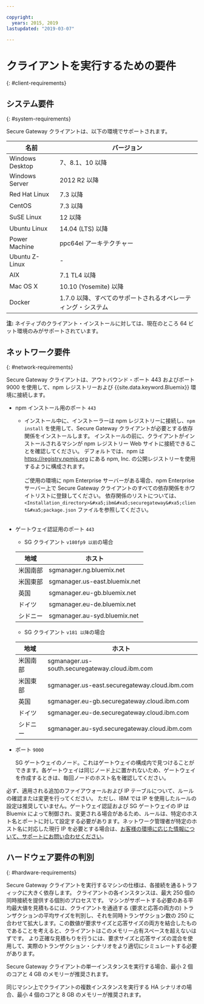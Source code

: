 ```yaml
---

copyright:
  years: 2015, 2019
lastupdated: "2019-03-07"

---
```


# クライアントを実行するための要件
{: #client-requirements}

## システム要件
{: #system-requirements}

Secure Gateway クライアントは、以下の環境でサポートされます。

| 名前 | バージョン          |
| ------------- | ----------- |
| Windows Desktop | 7、8.1、10 以降 |
| Windows Server | 2012 R2 以降 |
| Red Hat Linux | 7.3 以降 |
| CentOS | 7.3 以降 |
| SuSE Linux | 12 以降 |
| Ubuntu Linux | 14.04 (LTS) 以降 |
| Power Machine | ppc64el アーキテクチャー |
| Ubuntu Z-Linux | - |
| AIX | 7.1 TL4 以降 |
| Mac OS X | 10.10 (Yosemite) 以降 |
| Docker | 1.7.0 以降、すべてのサポートされるオペレーティング・システム |

<b>注:</b> ネイティブのクライアント・インストールに対しては、現在のところ 64 ビット環境のみがサポートされています。

## ネットワーク要件
{: #network-requirements}

Secure Gateway クライアントは、アウトバウンド・ポート 443 およびポート 9000 を使用して、npm レジストリーおよび {{site.data.keyword.Bluemix}} 環境に接続します。
- npm インストール用のポート `443`
  - インストール中に、インストーラーは npm レジストリーに接続し、`npm install` を使用して、Secure Gateway クライアントが必要とする依存関係をインストールします。 インストールの前に、クライアントがインストールされるマシンが npm レジストリー Web サイトに接続できることを確認してください。 デフォルトでは、npm は https://registry.npmjs.org にある npm, Inc. の公開レジストリーを使用するように構成されます。 <br><br>
ご使用の環境に npm Enterprise サーバーがある場合、npm Enterprise サーバー上で Secure Gateway クライアントのすべての依存関係をホワイトリストに登録してください。 依存関係のリストについては、`<Installation_directory>&#xa5;ibm&#xa5;securegateway&#xa5;client&#xa5;package.json` ファイルを参照してください。<br><br>

- ゲートウェイ認証用のポート `443`
  - SG クライアント `v180fp9 以前`の場合


  | 地域  | ホスト  |
  | --  | --  |
  | 米国南部  | sgmanager.ng.bluemix.net  |
  | 米国東部  | sgmanager.us-east.bluemix.net  |
  | 英国  | sgmanager.eu-gb.bluemix.net  |
  | ドイツ  | sgmanager.eu-de.bluemix.net  |
  | シドニー  | sgmanager.au-syd.bluemix.net  |

  - SG クライアント `v181 以降`の場合
  
  
  | 地域  | ホスト  |
  | --  | --  |
  | 米国南部  | sgmanager.us-south.securegateway.cloud.ibm.com  |
  | 米国東部  | sgmanager.us-east.securegateway.cloud.ibm.com  |
  | 英国  | sgmanager.eu-gb.securegateway.cloud.ibm.com  |
  | ドイツ  | sgmanager.eu-de.securegateway.cloud.ibm.com  |
  | シドニー  | sgmanager.au-syd.securegateway.cloud.ibm.com  |

- ポート `9000`

  SG ゲートウェイのノード。これはゲートウェイの構成内で見つけることができます。各ゲートウェイは同じノード上に置かれないため、ゲートウェイを作成するときは、毎回ノードのホスト名を確認してください。


必ず、適用される追加のファイアウォールおよび IP テーブルについて、ルールの確認または変更を行ってください。 ただし、IBM では IP を使用したルールの設定は推奨していません。ゲートウェイ認証および SG ゲートウェイの IP は Bluemix によって制御され、変更される場合があるため、ルールは、特定のホスト名とポートに対して設定する必要があります。ネットワーク管理者が特定のホスト名に対応した現行 IP を必要とする場合は、[お客様の環境に応じた情報について、サポートにお問い合わせください](/docs/services/SecureGateway/securegateway_troubleshooting.html#getting-help-and-support)。


## ハードウェア要件の判別
{: #hardware-requirements}

Secure Gateway クライアントを実行するマシンの仕様は、各接続を通るトラフィックに大きく依存します。  クライアントの各インスタンスは、最大 250 個の同時接続を提供する個別のプロセスです。  マシンがサポートする必要のある平均最大値を見積もるには、クライアントを通過する (要求と応答の両方の) トランザクションの平均サイズを判別し、それを同時トランザクション数の 250 に合わせて拡大します。この数値が要求サイズと応答サイズの両方を結合したものであることを考えると、クライアントはこのメモリー占有スペースを超えないはずです。  より正確な見積もりを行うには、要求サイズと応答サイズの混合を使用して、実際のトランザクション・シナリオをより適切にシミュレートする必要があります。

Secure Gateway クライアントの単一インスタンスを実行する場合、最小 2 個のコアと 4 GB のメモリーが推奨されます。

同じマシン上でクライアントの複数インスタンスを実行する HA シナリオの場合、最小 4 個のコアと 8 GB のメモリーが推奨されます。
